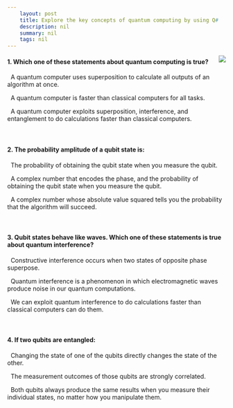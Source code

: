 ```yaml
---
    layout: post
    title: Explore the key concepts of quantum computing by using Q# 
    description: nil
    summary: nil
    tags: nil
---
```



 <a target="_blank" href="https://docs.microsoft.com/en-us/learn/modules/qsharp-explore-key-concepts-quantum-computing/9-knowledge-check/"><i class="fas fa-external-link-alt"></i> </a>
 <img align="right" src="https://docs.microsoft.com/en-us/learn/achievements/quantum/qsharp-explore-key-concepts-quantum-computing.svg">
####  1. Which one of these statements about quantum computing is true?


<i class='far fa-square'></i> &nbsp;&nbsp;A quantum computer uses superposition to calculate all outputs of an algorithm at once.

<i class='far fa-square'></i> &nbsp;&nbsp;A quantum computer is faster than classical computers for all tasks.

<i class='fas fa-check-square' style='color: Dodgerblue;'></i> &nbsp;&nbsp;A quantum computer exploits superposition, interference, and entanglement to do calculations faster than classical computers.
<br />
<br />
<br />

####  2. The probability amplitude of a qubit state is:


<i class='far fa-square'></i> &nbsp;&nbsp;The probability of obtaining the qubit state when you measure the qubit.

<i class='fas fa-check-square' style='color: Dodgerblue;'></i> &nbsp;&nbsp;A complex number that encodes the phase, and the probability of obtaining the qubit state when you measure the qubit.

<i class='far fa-square'></i> &nbsp;&nbsp;A complex number whose absolute value squared tells you the probability that the algorithm will succeed.
<br />
<br />
<br />

####  3. Qubit states behave like waves. Which one of these statements is true about quantum interference?


<i class='far fa-square'></i> &nbsp;&nbsp;Constructive interference occurs when two states of opposite phase superpose.

<i class='far fa-square'></i> &nbsp;&nbsp;Quantum interference is a phenomenon in which electromagnetic waves produce noise in our quantum computations.

<i class='fas fa-check-square' style='color: Dodgerblue;'></i> &nbsp;&nbsp;We can exploit quantum interference to do calculations faster than classical computers can do them.
<br />
<br />
<br />

####  4. If two qubits are entangled:


<i class='far fa-square'></i> &nbsp;&nbsp;Changing the state of one of the qubits directly changes the state of the other.

<i class='fas fa-check-square' style='color: Dodgerblue;'></i> &nbsp;&nbsp;The measurement outcomes of those qubits are strongly correlated.

<i class='far fa-square'></i> &nbsp;&nbsp;Both qubits always produce the same results when you measure their individual states, no matter how you manipulate them.
<br />
<br />
<br />
